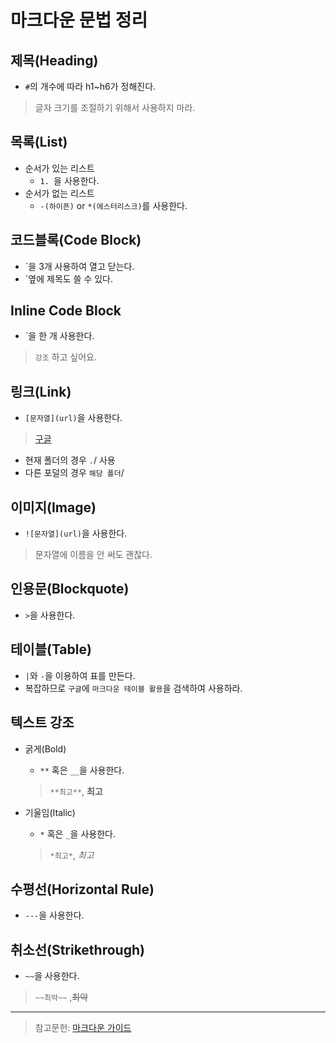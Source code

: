 # 마크다운 문법 정리

## 제목(Heading)
- `#`의 개수에 따라 h1~h6가 정해진다.
>글자 크기를 조절하기 위해서 사용하지 마라.

## 목록(List)
- 순서가 있는 리스트
  - `1. `을 사용한다.
- 순서가 없는 리스트
  - `-(하이픈)` or `*(에스터리스크)`를 사용한다.

## 코드블록(Code Block)
- `을 3개 사용하여 열고 닫는다.
- `옆에 제목도 쓸 수 있다.

## Inline Code Block
- `을 한 개 사용한다.
> `강조` 하고 싶어요.

## 링크(Link)
- `[문자열](url)`을 사용한다.
> [구글](https://goole.com)
  - 현재 폴더의 경우 `.`/ 사용
  - 다른 포덜의 경우 `해당 폴더`/

## 이미지(Image)
- `![문자열](url)`을 사용한다.
> 문자열에 이름을 안 써도 괜찮다.

## 인용문(Blockquote)
- `>`을 사용한다.

## 테이블(Table)
- `|`와 `-`을 이용하여 표를 만든다.
- 복잡하므로 `구글`에 `마크다운 테이블 활용`을 검색하여 사용하라.

## 텍스트 강조
- 굵게(Bold)
  - `**` 혹은 `__`을 사용한다.
  > `**최고**`, **최고**

- 기울임(Italic)
  - `*` 혹은 `_`을 사용한다.
  > `*최고*`, *최고*

## 수평선(Horizontal Rule)
- `---`을 사용한다.

## 취소선(Strikethrough)
- `~~`을 사용한다.
> `~~최악~~` ,~~최악~~

---

>참고문헌: [마크다운 가이드](https://www.markdownguide.org/cheat-sheet/)

